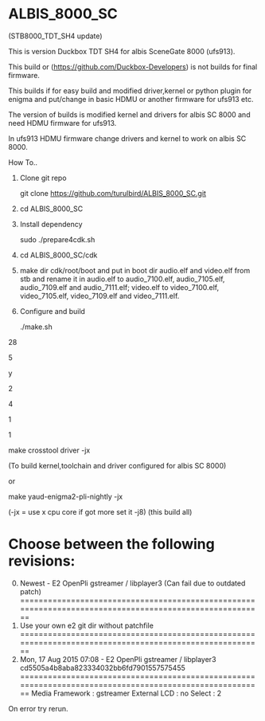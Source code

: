 # ALBIS_8000_SC

 (STB8000_TDT_SH4 update)
 
  
This is version Duckbox TDT SH4 for albis SceneGate 8000 (ufs913).

This build or (https://github.com/Duckbox-Developers) is not builds for final firmware.

This builds if for easy build and modified driver,kernel or python plugin for enigma and put/change in basic HDMU or another firmware for ufs913 etc.

The version of builds is modified kernel and drivers for albis SC 8000 and need HDMU firmware for ufs913.

In ufs913 HDMU firmware change drivers and kernel to work on albis SC 8000.


How To..

1. Clone git repo

    git clone https://github.com/turulbird/ALBIS_8000_SC.git
    
2. cd ALBIS_8000_SC

3. Install dependency
    
    sudo ./prepare4cdk.sh 

4. cd ALBIS_8000_SC/cdk


5. make dir cdk/root/boot and put in boot dir audio.elf and video.elf from stb and rename it in audio.elf to audio_7100.elf, audio_7105.elf, audio_7109.elf and audio_7111.elf; video.elf to video_7100.elf, video_7105.elf, video_7109.elf and video_7111.elf.

6. Configure and build

    ./make.sh

28

5

y

2

4

1

1

make crosstool driver -jx

(To build kernel,toolchain and driver configured for albis SC 8000)

or

make yaud-enigma2-pli-nightly -jx

(-jx = use x cpu core if got more set it -j8)
(this build all)


Choose between the following revisions:
========================================================================================================
 0) Newest                 - E2 OpenPli gstreamer / libplayer3    (Can fail due to outdated patch)     
========================================================================================================
 1) Use your own e2 git dir without patchfile
========================================================================================================
 2) Mon, 17 Aug 2015 07:08 - E2 OpenPli gstreamer / libplayer3 cd5505a4b8aba823334032bb6fd7901557575455
========================================================================================================
Media Framework : gstreamer
External LCD    : no
Select          : 2

On error try rerun.

